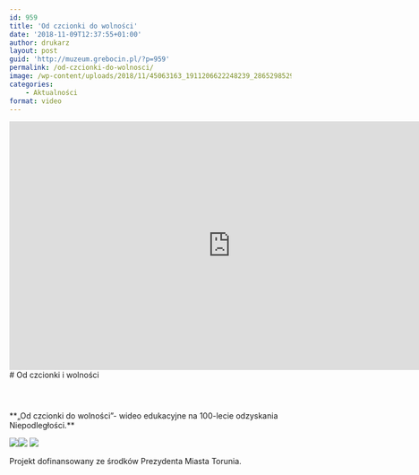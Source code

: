 ```yaml
---
id: 959
title: 'Od czcionki do wolności'
date: '2018-11-09T12:37:55+01:00'
author: drukarz
layout: post
guid: 'http://muzeum.grebocin.pl/?p=959'
permalink: /od-czcionki-do-wolnosci/
image: /wp-content/uploads/2018/11/45063163_1911206622248239_2865298529998340096_o.png
categories:
    - Aktualności
format: video
---
```


<iframe allow="accelerometer; autoplay; clipboard-write; encrypted-media; gyroscope; picture-in-picture; web-share" allowfullscreen="" frameborder="0" height="444" loading="lazy" referrerpolicy="strict-origin-when-cross-origin" src="https://www.youtube.com/embed/ZAPMF9loUB8?feature=oembed" title=""Od czcionki do wolności"- wideo edukacyjne na 100-lecie odzyskania Niepodległości." width="790"></iframe>

<div class="page-header"># Od czcionki i wolności

</div><div id="primary"><article class="post-915 post type-post status-publish format-standard has-post-thumbnail hentry category-aktualnosci" id="post-915"><header class="entry-header"></header><div class="entry-content clearfix">**„Od czcionki do wolności”- wideo edukacyjne na 100-lecie odzyskania Niepodległości.**

![](http://muzeum.grebocin.pl/wp-content/uploads/2018/11/logo-niepodległa-300x89.jpg)![](http://muzeum.grebocin.pl/wp-content/uploads/2017/04/miasto_torun-300x165.png) ![](http://muzeum.grebocin.pl/wp-content/uploads/2017/04/logo-fundacji-nowe-300x157.jpg)

Projekt dofinansowany ze środków Prezydenta Miasta Torunia.

</div></article></div>
